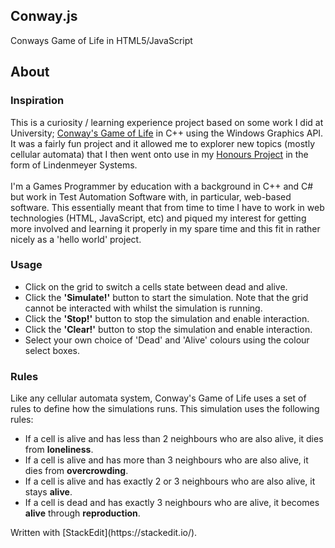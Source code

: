 ## Conway.js ##
Conways Game of Life in HTML5/JavaScript
<h2>About</h2>
<h3>Inspiration</h3>
<p>This is a curiosity / learning experience project based on some work I did at University; <a href="https://en.wikipedia.org/wiki/Conway%27s_Game_of_Life">Conway's Game of Life</a> in C++ using the Windows Graphics API. It was a fairly fun project and it allowed me to explorer new topics (mostly cellular automata) that I then went onto use in my <a href="http://dillanmann.co.uk/">Honours Project</a> in the form of Lindenmeyer Systems.
<br>
<br>
I'm a Games Programmer by education with a background in C++ and C# but work in Test Automation Software with, in particular, web-based software. This essentially meant that from time to time I have to work in web technologies (HTML, JavaScript, etc) and piqued my interest for getting more involved and learning it properly in my spare time and this fit in rather nicely as a 'hello world' project.
</p>
<h3> Usage </h3>
<p>
<ul>
<li>Click on the grid to switch a cells state between dead and alive.</li>
<li>Click the <b>'Simulate!'</b> button to start the simulation. Note that the grid cannot be interacted with whilst the simulation is running.</li>
<li>Click the <b>'Stop!'</b> button to stop the simulation and enable interaction.</li>
<li>Click the <b>'Clear!'</b> button to stop the simulation and enable interaction.</li>
<li>Select your own choice of 'Dead' and 'Alive' colours using the colour select boxes.</li>
</ul>
</p>
<h3>Rules</h3>
<p>Like any cellular automata system, Conway's Game of Life uses a set of rules to define how the simulations runs. This simulation uses the following rules:
<ul>
<li>If a cell is alive and has less than 2 neighbours who are also alive, it dies from <b>loneliness</b>.</li>
<li>If a cell is alive and has more than 3 neighbours who are also alive, it dies from <b>overcrowding</b>.</li>
<li>If a cell is alive and has exactly 2 or 3 neighbours who are also alive, it stays <b>alive</b>.</li>
<li>If a cell is dead and has exactly 3 neighbours who are alive, it becomes <b>alive</b> through <b>reproduction</b>.</li>
</ul>
</p>
Written with [StackEdit](https://stackedit.io/).
